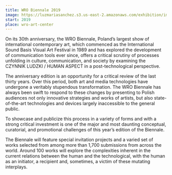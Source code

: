 ```yaml
---
title: WRO Biennale 2019
image: https://luzmariasanchez.s3.us-east-2.amazonaws.com/exhibition/image/original/wro.jpg
start: 2019
place: wro-art-center
---
```


On its 30th anniversary, the WRO Biennale, Poland’s largest show of international contemporary art<!--more-->, which commenced as the International Sound Basis Visual Art Festival in 1989 and has explored the development of communication tools ever since, offers a critical scrutiny of processes unfolding in culture, communication, and society by examining the CZYNNIK LUDZKI / HUMAN ASPECT in a post-technological perspective.

The anniversary edition is an opportunity for a critical review of the last thirty years. Over this period, both art and media technologies have undergone a veritably stupendous transformation. The WRO Biennale has always been swift to respond to these changes by presenting to Polish audiences not only innovative strategies and works of artists, but also state-of-the-art technologies and devices largely inaccessible to the general public.

To showcase and publicize this process in a variety of forms and with a strong critical investment is one of the major and most daunting conceptual, curatorial, and promotional challenges of this year’s edition of the Biennale.

The Biennale will feature special invitation projects and a varied set of works selected from among more than 1,700 submissions from across the world. Around 100 works will explore the complexities inherent in the current relations between the human and the technological, with the human as an initiator, a recipient and, sometimes, a victim of these mutating interplays.